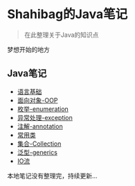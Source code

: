 # Shahibag的Java笔记

> 在此整理关于Java的知识点

梦想开始的地方

## Java笔记

* [语言基础](/java-notes/java01-basics.md)
* [面向对象-OOP](/java-notes/java02-oop.md)
* [枚举-enumeration](/java-notes/java03-enumeration.md)
* [异常处理-exception](/java-notes/java04-exception.md)
* [注解-annotation](/java-notes/java05-annotation.md)
* [常用类](/java-notes/java06-classes.md)
* [集合-Collection](/java-notes/java07-collection.md)
* [泛型-generics](/java-notes/java08-generics.md)
* [IO流](/java-notes/java09-IO.md)

本地笔记没有整理完，持续更新...

